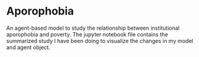 # Aporophobia

An agent-based model to study the relationship between institutional aporophobia and poverty.
The jupyter notebook file contains the summarized study I have been doing to visualize the changes in my model and agent object. 
